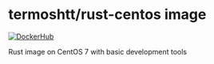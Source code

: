 termoshtt/rust-centos image
============================

[![DockerHub](https://img.shields.io/docker/automated/termoshtt/rust-centos.svg)](https://hub.docker.com/r/termoshtt/rust-centos/)

Rust image on CentOS 7 with basic development tools
